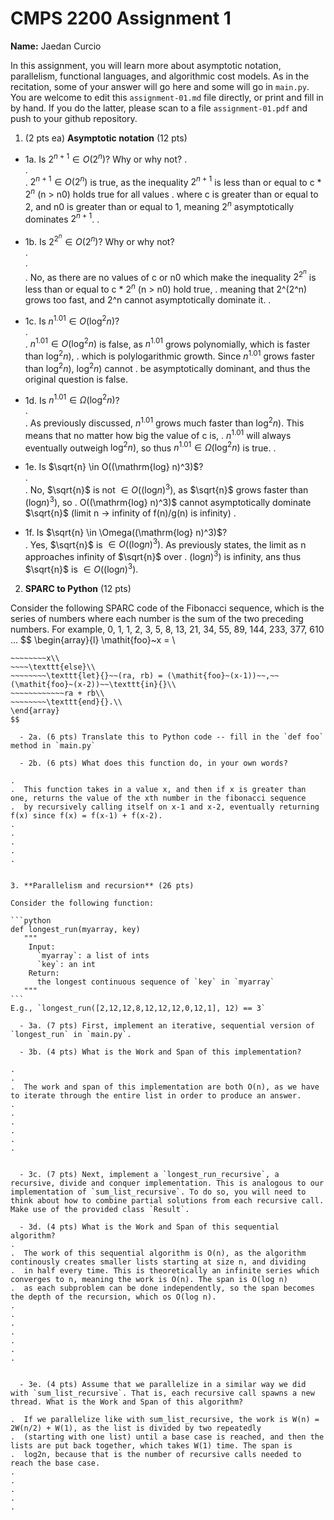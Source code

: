 

# CMPS 2200 Assignment 1

**Name:** Jaedan Curcio


In this assignment, you will learn more about asymptotic notation, parallelism, functional languages, and algorithmic cost models. As in the recitation, some of your answer will go here and some will go in `main.py`. You are welcome to edit this `assignment-01.md` file directly, or print and fill in by hand. If you do the latter, please scan to a file `assignment-01.pdf` and push to your github repository. 
  
  

1. (2 pts ea) **Asymptotic notation** (12 pts)

  - 1a. Is $2^{n+1} \in O(2^n)$? Why or why not? 
.  
.  
.  $2^{n+1} \in O(2^n)$ is true, as the inequality $2^{n+1}$ is less than or equal to c * $2^n$ (n > n0) holds true for all values
.  where c is greater than or equal to 2, and n0 is greater than or equal to 1, meaning $2^n$ asymptotically dominates $2^{n+1}$.
. 
  - 1b. Is $2^{2^n} \in O(2^n)$? Why or why not?     
.  
.  
.  No, as there are no values of c or n0 which make the inequality $2^{2^n}$ is less than or equal to c * $2^n$ (n > n0) hold true,
.  meaning that 2^(2^n) grows too fast, and 2^n cannot asymptotically dominate it.
.  
  - 1c. Is $n^{1.01} \in O(\mathrm{log}^2 n)$?    
.  
.  $n^{1.01} \in O(\mathrm{log}^2 n)$ is false, as $n^{1.01}$ grows polynomially, which is faster than $\mathrm{log}^2 n)$,
.  which is polylogarithmic growth. Since $n^{1.01}$ grows faster than $\mathrm{log}^2 n)$, $\mathrm{log}^2 n)$ cannot 
.  be asymptotically dominant, and thus the original question is false.

  - 1d. Is $n^{1.01} \in \Omega(\mathrm{log}^2 n)$?  
.  
.  As previously discussed, $n^{1.01}$ grows much faster than $\mathrm{log}^2 n)$. This means that no matter how big the value of c is,
.  $n^{1.01}$ will always eventually outweigh $\mathrm{log}^2 n)$, so thus $n^{1.01} \in \Omega(\mathrm{log}^2 n)$ is true.
.  
  - 1e. Is $\sqrt{n} \in O((\mathrm{log} n)^3)$?  
.  
.  No, $\sqrt{n}$ is not $\in O((\mathrm{log} n)^3)$, as $\sqrt{n}$ grows faster than $(\mathrm{log} n)^3)$, so 
.  O((\mathrm{log} n)^3)$ cannot asymptotically dominate $\sqrt{n}$ (limit n -> infinity of f(n)/g(n) is infinity)
.  
  - 1f. Is $\sqrt{n} \in \Omega((\mathrm{log} n)^3)$?  
.  Yes, $\sqrt{n}$ is $\in O((\mathrm{log} n)^3)$. As previously states, the limit as n approaches infinity of $\sqrt{n}$ over
.  $(\mathrm{log} n)^3)$ is infinity, ans thus $\sqrt{n}$ is $\in O((\mathrm{log} n)^3)$.


2. **SPARC to Python** (12 pts)

Consider the following SPARC code of the Fibonacci sequence, which is the series of numbers where each number is the sum of the two preceding numbers. For example, 0, 1, 1, 2, 3, 5, 8, 13, 21, 34, 55, 89, 144, 233, 377, 610 ... 
$$
\begin{array}{l}
\mathit{foo}~x =   \\
~~~~\texttt{if}{}~~x \le 1~~\texttt{then}{}\\
~~~~~~~~x\\   
~~~~\texttt{else}\\
~~~~~~~~\texttt{let}{}~~(ra, rb) = (\mathit{foo}~(x-1))~~,~~(\mathit{foo}~(x-2))~~\texttt{in}{}\\  
~~~~~~~~~~~~ra + rb\\  
~~~~~~~~\texttt{end}{}.\\
\end{array}
$$ 

  - 2a. (6 pts) Translate this to Python code -- fill in the `def foo` method in `main.py`  

  - 2b. (6 pts) What does this function do, in your own words?  

.  
.  This function takes in a value x, and then if x is greater than one, returns the value of the xth number in the fibonacci sequence
.  by recursively calling itself on x-1 and x-2, eventually returning f(x) since f(x) = f(x-1) + f(x-2).
.  
.  
.  
.  
.  
  

3. **Parallelism and recursion** (26 pts)

Consider the following function:  

```python
def longest_run(myarray, key)
   """
    Input:
      `myarray`: a list of ints
      `key`: an int
    Return:
      the longest continuous sequence of `key` in `myarray`
   """
```
E.g., `longest_run([2,12,12,8,12,12,12,0,12,1], 12) == 3`  
 
  - 3a. (7 pts) First, implement an iterative, sequential version of `longest_run` in `main.py`.  

  - 3b. (4 pts) What is the Work and Span of this implementation?  

.  
.  
.  The work and span of this implementation are both O(n), as we have to iterate through the entire list in order to produce an answer.
.  
.  
.  
.  
.  
.  


  - 3c. (7 pts) Next, implement a `longest_run_recursive`, a recursive, divide and conquer implementation. This is analogous to our implementation of `sum_list_recursive`. To do so, you will need to think about how to combine partial solutions from each recursive call. Make use of the provided class `Result`.   

  - 3d. (4 pts) What is the Work and Span of this sequential algorithm?  
.  
.  The work of this sequential algorithm is O(n), as the algorithm continously creates smaller lists starting at size n, and dividing
.  in half every time. This is theoretically an infinite series which converges to n, meaning the work is O(n). The span is O(log n)
.  as each subproblem can be done independently, so the span becomes the depth of the recursion, which os O(log n).
.  
.  
.  
.  
.  
.  
.  


  - 3e. (4 pts) Assume that we parallelize in a similar way we did with `sum_list_recursive`. That is, each recursive call spawns a new thread. What is the Work and Span of this algorithm?  

.  If we parallelize like with sum_list_recursive, the work is W(n) =  2W(n/2) + W(1), as the list is divided by two repeatedly
.  (starting with one list) until a base case is reached, and then the lists are put back together, which takes W(1) time. The span is
.  log2n, because that is the number of recursive calls needed to reach the base case.
.  
.  
.  
.  
.  

